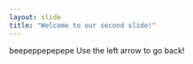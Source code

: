 ```yaml
---
layout: slide
title: "Welcome to our second slide!"
---
```

beepeppepepepe
Use the left arrow to go back!
